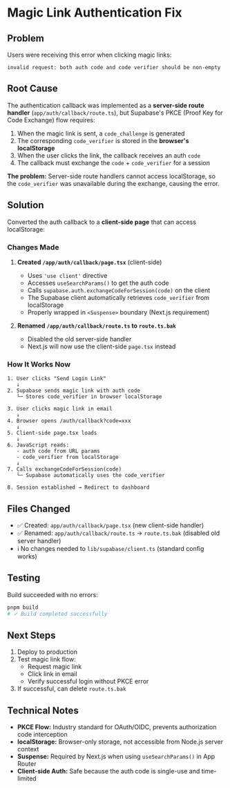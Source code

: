 # Magic Link Authentication Fix

## Problem

Users were receiving this error when clicking magic links:
```
invalid request: both auth code and code verifier should be non-empty
```

## Root Cause

The authentication callback was implemented as a **server-side route handler** (`app/auth/callback/route.ts`), but Supabase's PKCE (Proof Key for Code Exchange) flow requires:

1. When the magic link is sent, a `code_challenge` is generated
2. The corresponding `code_verifier` is stored in the **browser's localStorage**
3. When the user clicks the link, the callback receives an auth `code`
4. The callback must exchange the `code` + `code_verifier` for a session

**The problem:** Server-side route handlers cannot access localStorage, so the `code_verifier` was unavailable during the exchange, causing the error.

## Solution

Converted the auth callback to a **client-side page** that can access localStorage:

### Changes Made

1. **Created `/app/auth/callback/page.tsx`** (client-side)
   - Uses `'use client'` directive
   - Accesses `useSearchParams()` to get the auth code
   - Calls `supabase.auth.exchangeCodeForSession(code)` on the client
   - The Supabase client automatically retrieves `code_verifier` from localStorage
   - Properly wrapped in `<Suspense>` boundary (Next.js requirement)

2. **Renamed `/app/auth/callback/route.ts` to `route.ts.bak`**
   - Disabled the old server-side handler
   - Next.js will now use the client-side `page.tsx` instead

### How It Works Now

```
1. User clicks "Send Login Link"
   ↓
2. Supabase sends magic link with auth code
   └─ Stores code_verifier in browser localStorage
   
3. User clicks magic link in email
   ↓
4. Browser opens /auth/callback?code=xxx
   ↓
5. Client-side page.tsx loads
   ↓
6. JavaScript reads:
   - auth code from URL params
   - code_verifier from localStorage
   ↓
7. Calls exchangeCodeForSession(code)
   └─ Supabase automatically uses the code_verifier
   
8. Session established → Redirect to dashboard
```

## Files Changed

- ✅ Created: `app/auth/callback/page.tsx` (new client-side handler)
- ✅ Renamed: `app/auth/callback/route.ts` → `route.ts.bak` (disabled old server handler)
- ℹ️ No changes needed to `lib/supabase/client.ts` (standard config works)

## Testing

Build succeeded with no errors:
```bash
pnpm build
# ✓ Build completed successfully
```

## Next Steps

1. Deploy to production
2. Test magic link flow:
   - Request magic link
   - Click link in email
   - Verify successful login without PKCE error
3. If successful, can delete `route.ts.bak`

## Technical Notes

- **PKCE Flow:** Industry standard for OAuth/OIDC, prevents authorization code interception
- **localStorage:** Browser-only storage, not accessible from Node.js server context
- **Suspense:** Required by Next.js when using `useSearchParams()` in App Router
- **Client-side Auth:** Safe because the auth code is single-use and time-limited
